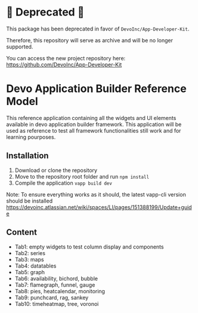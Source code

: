 # 🚨 Deprecated 🚨

This package has been deprecated in favor of `DevoInc/App-Developer-Kit`.

Therefore, this repository will serve as archive and will be no longer supported.

You can access the new project repository here: https://github.com/DevoInc/App-Developer-Kit

# Devo Application Builder Reference Model
This reference application containing all the widgets and UI elements available in devo application builder framework. 
This application will be used as reference to test all framework functionalities still work and for learning pourposes.

## Installation

1. Download or clone the repository
2. Move to the repository root folder and run `npm install`
3. Compile the application `vapp build dev`

Note: To ensure everything works as it should, the latest vapp-cli version should be installed 
https://devoinc.atlassian.net/wiki/spaces/LI/pages/151388199/Update+guide

## Content
- Tab1: empty widgets to test column display and components
- Tab2: series
- Tab3: maps
- Tab4: datatables
- Tab5: graph
- Tab6: availability, bichord, bubble
- Tab7: flamegraph, funnel, gauge
- Tab8: pies, heatcalendar, monitoring
- Tab9: punchcard, rag, sankey
- Tab10: timeheatmap, tree, voronoi

